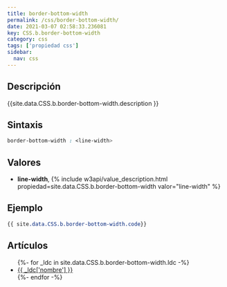 ```yaml
---
title: border-bottom-width
permalink: /css/border-bottom-width/
date: 2021-03-07 02:58:33.236081
key: CSS.b.border-bottom-width
category: css
tags: ['propiedad css']
sidebar: 
  nav: css
---
```


## Descripción
{{site.data.CSS.b.border-bottom-width.description }}

## Sintaxis
~~~css
border-bottom-width : <line-width>
~~~

## Valores
* **line-width**,  {% include w3api/value_description.html propiedad=site.data.CSS.b.border-bottom-width valor="line-width" %}

## Ejemplo
~~~css
{{ site.data.CSS.b.border-bottom-width.code}}
~~~

## Artículos
<ul>
{%- for _ldc in site.data.CSS.b.border-bottom-width.ldc -%}
   <li>
       <a href="{{_ldc['url'] }}">{{ _ldc['nombre'] }}</a>
   </li>
{%- endfor -%}
</ul>
